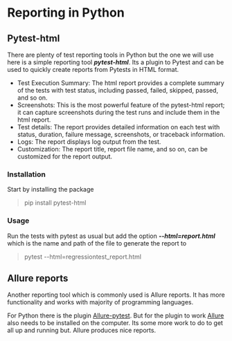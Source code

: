 # Reporting in Python
## Pytest-html
There are plenty of test reporting tools in Python but the one we will use here is a simple reporting tool **_pytest-html_**. Its a plugin to Pytest and can be used to quickly create reports from Pytests in HTML format.

-   Test Execution Summary: The html report provides a complete summary of the tests with test status, including passed, failed, skipped, passed, and so on.
-   Screenshots: This is the most powerful feature of the pytest-html report; it can capture screenshots during the test runs and include them in the html report.
-   Test details: The report provides detailed information on each test with status, duration, failure message, screenshots, or traceback information.
-   Logs: The report displays log output from the test.
-   Customization: The report title, report file name, and so on, can be customized for the report output.

### Installation
Start by installing the package
> pip install pytest-html

### Usage
Run the tests with pytest as usual but add the option **_--html=report.html_** which is the name and path of the file to generate the report to
> pytest --html=regressiontest_report.html  

## Allure reports
Another reporting tool which is commonly used is Allure reports. It has more functionality and works with majority of programming languages. 

For Python there is the plugin [Allure-pytest](https://pypi.org/project/allure-pytest/). But for the plugin to work [Allure](https://allurereport.org) also needs to be installed on the computer. Its some more work to do to get all up and running but. Allure produces nice reports. 




